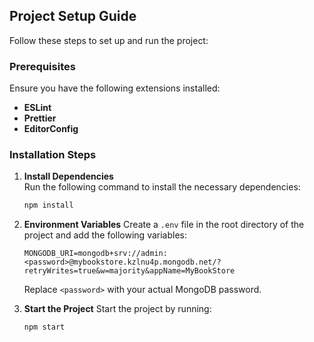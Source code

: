 ## Project Setup Guide

Follow these steps to set up and run the project:

### Prerequisites

Ensure you have the following extensions installed:

- **ESLint**
- **Prettier**
- **EditorConfig**

### Installation Steps

1. **Install Dependencies**  
   Run the following command to install the necessary dependencies:

   ```bash
   npm install
   ```

2. **Environment Variables**
   Create a `.env` file in the root directory of the project and add the following variables:

   ```env
   MONGODB_URI=mongodb+srv://admin:<password>@mybookstore.kzlnu4p.mongodb.net/?retryWrites=true&w=majority&appName=MyBookStore
   ```

   Replace `<password>` with your actual MongoDB password.

3. **Start the Project**
   Start the project by running:

   ```bash
   npm start
   ```
